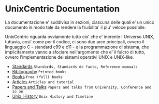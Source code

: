 # UnixCentric Documentation 

La documentazione e' suddivisa in sezioni, ciascuna delle quali e' un unico
documento in modo tale da rendere la fruibilita' il piu' veloce possibile.

UnixCentric riguarda ovviamente tutto cio' che e' inerente l'Universo UNIX, 
tuttavia, cosi' come per il codice, ci sono due aree principali, ovvero il 
linguaggio C - standard c99 e c11 - e la programmazione di sistema, che
implicitamente vanno a sfociare nell'argomento che e' il fulcro di tutto, 
ovvero l'implementazione dei sistemi operativi UNIX e UNIX-like.

* [Standards](stds_and_refs.md) `Standards, Standards de facto, Reference manuals`
* [Bibliography](biblio.md) `Printed books`
* [Books](free_books.md) `Free (full) books`
* [Articles](articles.md) `Articles and tutorial`
* [Papers and Talks](talks.md) `Papers and talks from University, Conference and so on`
* [Unix_History](unix_history.md) `Unix History and Timeline`
